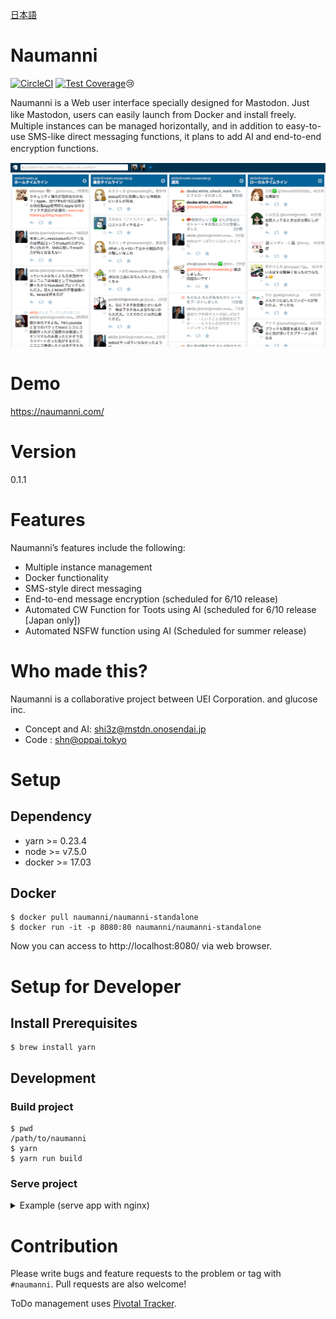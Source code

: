 [日本語](README.ja.md)

# Naumanni
[![CircleCI](https://circleci.com/gh/naumanni/naumanni/tree/master.svg?style=svg)](https://circleci.com/gh/naumanni/naumanni/tree/master)
[![Test Coverage](https://codeclimate.com/github/naumanni/naumanni/badges/coverage.svg)](https://codeclimate.com/github/naumanni/naumanni/coverage)😢

Naumanni is a Web user interface specially designed for Mastodon. Just like Mastodon, users can easily launch from Docker and install freely.　Multiple instances can be managed horizontally, and in addition to easy-to-use SMS-like direct messaging functions, it plans to add AI and end-to-end encryption functions.　

![Screenshot](screenshot.png)


# Demo

https://naumanni.com/

# Version

0.1.1

# Features

Naumanni’s features include the following:

* Multiple instance management
* Docker functionality
* SMS-style direct messaging
* End-to-end message encryption (scheduled for 6/10 release)
* Automated CW Function for Toots using AI (scheduled for 6/10 release [Japan only])
* Automated NSFW function using AI (Scheduled for summer release)

# Who made this?

Naumanni is a collaborative project between UEI Corporation. and glucose inc.

* Concept and AI: [shi3z@mstdn.onosendai.jp](https://mstdn.onosendai.jp/@shi3z)
* Code : [shn@oppai.tokyo](https://oppai.tokyo/@shn)

# Setup

## Dependency

* yarn >= 0.23.4
* node >= v7.5.0
* docker >= 17.03

## Docker

```
$ docker pull naumanni/naumanni-standalone
$ docker run -it -p 8080:80 naumanni/naumanni-standalone
```

Now you can access to http://localhost:8080/ via web browser.


# Setup for Developer

## Install Prerequisites


```
$ brew install yarn
```

## Development

### Build project

```
$ pwd
/path/to/naumanni
$ yarn
$ yarn run build
```

### Serve project

<details>
<summary> Example (serve app with nginx) </summary>

### Install nginx

```
$ brew install nginx
$ mkdir -p /usr/loca/var/run/nginx/proxy_temp
$ echo '127.0.0.1 naumanniskine.localdev' >> /etc/hosts
```

#### project tree

```
.
├── README.md
├── coverage
│   ├── clover.xml
│   ├── coverage-final.json
│   ├── lcov-report
│   └── lcov.info
├── etc
│   └── s3cmd_maintenance.sh
│   ├── deploy.sh
│   ├── deploy_s3_alpha.sh
│   ├── dev
│   │   ├── logs
│   │   │   └── access.log
│   │   ├── nginx
│   │   │   ├── mime.types
│   │   │   ├── nginx.conf
│   │   │   └── uwsgi_params
│   │   ├── nginx.pid
│   │   └── tmp
│   │       └── client_tmp
├── dev.screenrc
├── exclude-files
└── s3cmd_maintenance.sh
├── nginx.conf
├── node_modules
│   ├── ***
├── package.json
├── postcss.config.js
├── raw
│   ├── copy-fonts.sh
│   └── fontello-c1112e15
├── src
│   ├── css
│   └── js
├── static
│   ├── font
│   ├── images
│   ├── main.bundle.js
│   ├── main.bundle.js.map
│   └── main.css
├── webpack.config.babel.js
├── www
│   ├── authorize
│   ├── favicon.ico
│   └── index.html
└── yarn.lock
```

<p>
<details>
<summary> etc/dev/nginx/mime.types </summary>

```

types {
    text/html                             html htm shtml;
    text/css                              css;
    text/xml                              xml;
    image/gif                             gif;
    image/jpeg                            jpeg jpg;
    application/x-javascript              js;
    application/atom+xml                  atom;
    application/rss+xml                   rss;

    text/mathml                           mml;
    text/plain                            txt;
    text/vnd.sun.j2me.app-descriptor      jad;
    text/vnd.wap.wml                      wml;
    text/x-component                      htc;

    image/png                             png;
    image/tiff                            tif tiff;
    image/vnd.wap.wbmp                    wbmp;
    image/x-icon                          ico;
    image/x-jng                           jng;
    image/x-ms-bmp                        bmp;
    image/svg+xml                         svg svgz;
    image/webp                            webp;

    application/java-archive              jar war ear;
    application/mac-binhex40              hqx;
    application/msword                    doc;
    application/pdf                       pdf;
    application/postscript                ps eps ai;
    application/rtf                       rtf;
    application/vnd.ms-excel              xls;
    application/vnd.ms-powerpoint         ppt;
    application/vnd.wap.wmlc              wmlc;
    application/vnd.google-earth.kml+xml  kml;
    application/vnd.google-earth.kmz      kmz;
    application/x-7z-compressed           7z;
    application/x-cocoa                   cco;
    application/x-java-archive-diff       jardiff;
    application/x-java-jnlp-file          jnlp;
    application/x-makeself                run;
    application/x-perl                    pl pm;
    application/x-pilot                   prc pdb;
    application/x-rar-compressed          rar;
    application/x-redhat-package-manager  rpm;
    application/x-sea                     sea;
    application/x-shockwave-flash         swf;
    application/x-stuffit                 sit;
    application/x-tcl                     tcl tk;
    application/x-x509-ca-cert            der pem crt;
    application/x-xpinstall               xpi;
    application/xhtml+xml                 xhtml;
    application/zip                       zip;

    application/octet-stream              bin exe dll;
    application/octet-stream              deb;
    application/octet-stream              dmg;
    application/octet-stream              eot;
    application/octet-stream              iso img;
    application/octet-stream              msi msp msm;

    audio/midi                            mid midi kar;
    audio/mpeg                            mp3;
    audio/ogg                             ogg;
    audio/x-m4a                           m4a;
    audio/x-realaudio                     ra;

    video/3gpp                            3gpp 3gp;
    video/mp4                             mp4;
    video/mpeg                            mpeg mpg;
    video/quicktime                       mov;
    video/webm                            webm;
    video/x-flv                           flv;
    video/x-m4v                           m4v;
    video/x-mng                           mng;
    video/x-ms-asf                        asx asf;
    video/x-ms-wmv                        wmv;
    video/x-msvideo                       avi;
}
```

</details>

<p>
<details>
<summary> etc/dev/nginx/uwsgi_params </summary>

```

uwsgi_param  QUERY_STRING       $query_string;
uwsgi_param  REQUEST_METHOD     $request_method;
uwsgi_param  CONTENT_TYPE       $content_type;
uwsgi_param  CONTENT_LENGTH     $content_length;

uwsgi_param  REQUEST_URI        $request_uri;
uwsgi_param  PATH_INFO          $document_uri;
uwsgi_param  DOCUMENT_ROOT      $document_root;
uwsgi_param  SERVER_PROTOCOL    $server_protocol;

uwsgi_param  REMOTE_ADDR        $remote_addr;
uwsgi_param  REMOTE_PORT        $remote_port;
uwsgi_param  SERVER_PORT        $server_port;
uwsgi_param  SERVER_NAME        $server_name;
```

</details>

<p>
<details>
<summary> etc/dev/nginx/nginx.conf </summary>

```
worker_processes    auto;

error_log    stderr warn;
pid          etc/dev/tmp/nginx.pid;

events {
    worker_connections 256;
}

http {
    default_type    application/octet-stream;

    log_format ltsv "time:$time_local"
                    "\thost:$remote_addr"
                    "\tforwardedfor:$http_x_forwarded_for"
                    "\treq:$request"
                    "\tstatus:$status"
                    "\tsize:$body_bytes_sent"
                    "\treferer:$http_referer"
                    "\tua:$http_user_agent"
                    "\treqtime:$request_time"
                    "\tupsttime:$upstream_response_time"
                    "\tcache:$upstream_http_x_cache"
                    "\truntime:$upstream_http_x_runtime"
                    "\tvhost:$host";
    access_log  etc/dev/logs/access.log ltsv;

    client_body_temp_path etc/dev/tmp/client_tmp;

    sendfile    on;
    #tcp_nopush on;

    keepalive_timeout   60;
    tcp_nodelay      on;

    gzip            on;

    # uwsgi
    proxy_intercept_errors on;  # proxyがエラーを返したときに、nginxのerror_pageを適用する
    # 7秒proxyが処理を返さなければ504: GatewayTimeoutにする。
    proxy_read_timeout 7;
    proxy_connect_timeout 7;
    proxy_redirect off;

    include uwsgi_params;
    include mime.types;

    server {
        listen     7654;
        charset    utf-8;
        server_name naumanniskine.localdev;

        access_log  /dev/stdout ltsv;

        # 1リクエストの大きさを10Mまで許可する
        proxy_max_temp_file_size    0;
        client_max_body_size        10M;

        # error_pages
        error_page 404 /static/error/notfound.html;
        error_page 503 /static/error/maintenance.html;
        error_page 504 /static/error/delay.html;
        error_page 403 /static/error/forbidden.html;
        error_page 500 501 502 /static/error/error.html;

        location /static {
            alias ./static;
        }

        location / {
            root ./www;
            try_files $uri /index.html;
            default_type text/html;
        }
    }

}
```

</details>


### Test

```
$ yarn test
```

### React Storybook

```
$ yarn run storybook
```

</details>

# Contribution

Please write bugs and feature requests to the problem or tag with `#naumanni`.
Pull requests are also welcome!

ToDo management uses [Pivotal Tracker](https://www.pivotaltracker.com/n/projects/2018707).
